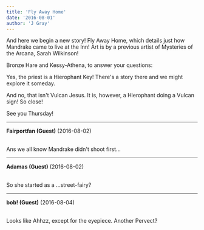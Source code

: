 ```yaml
---
title: 'Fly Away Home'
date: '2016-08-01'
author: 'J Gray'
---
```


<p>And here we begin a new story! Fly Away Home, which details just how Mandrake came to live at the Inn! Art is by a previous artist of Mysteries of the Arcana, Sarah Wilkinson!</p><p>Bronze Hare and Kessy-Athena, to answer your questions:</p><p>Yes, the priest is a Hierophant Key! There's a story there and we might explore it someday.</p><p>And no, that isn't Vulcan Jesus. It is, however, a Hierophant doing a Vulcan sign! So close!</p><p>See you Thursday!</p>

---
**Fairportfan (Guest)** (2016-08-02)

<br> Ans we all know Mandrake didn't shoot first...

---
**Adamas (Guest)** (2016-08-02)

<br> So she started as a ...street-fairy?<br>

---
**bob! (Guest)** (2016-08-04)

<br> Looks like Ahhzz, except for the eyepiece. Another Pervect?

